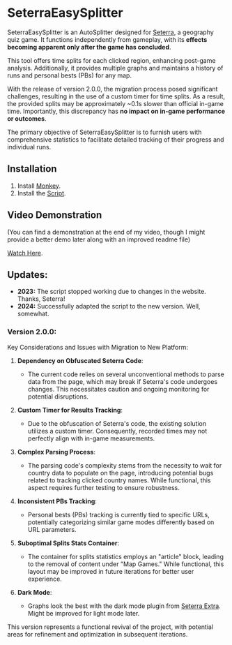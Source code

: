 # SeterraEasySplitter

SeterraEasySplitter is an AutoSplitter designed for [Seterra](https://www.geoguessr.com/quiz/seterra), a geography quiz game. It functions independently from gameplay, with its **effects becoming apparent only after the game has concluded**.

This tool offers time splits for each clicked region, enhancing post-game analysis. Additionally, it provides multiple graphs and maintains a history of runs and personal bests (PBs) for any map.

With the release of version 2.0.0, the migration process posed significant challenges, resulting in the use of a custom timer for time splits. As a result, the provided splits may be approximately ~0.1s slower than official in-game time. Importantly, this discrepancy has **no impact on in-game performance or outcomes**.

The primary objective of SeterraEasySplitter is to furnish users with comprehensive statistics to facilitate detailed tracking of their progress and individual runs.

## Installation
1. Install [Monkey](https://www.tampermonkey.net/index.php?ext=dhdg&browser=chrome).
2. Install the [Script](https://github.com/dphdmn/SeterraEasySplitter/raw/main/ses.user.js).

## Video Demonstration
(You can find a demonstration at the end of my video, though I might provide a better demo later along with an improved readme file) 

[Watch Here](https://youtu.be/l_yZfMBdvuk?t=73).

## Updates:
- **2023:** The script stopped working due to changes in the website. Thanks, Seterra!
- **2024:** Successfully adapted the script to the new version. Well, somewhat.

### Version 2.0.0:
Key Considerations and Issues with Migration to New Platform:

1. **Dependency on Obfuscated Seterra Code**:
   - The current code relies on several unconventional methods to parse data from the page, which may break if Seterra's code undergoes changes. This necessitates caution and ongoing monitoring for potential disruptions.

2. **Custom Timer for Results Tracking**:
   - Due to the obfuscation of Seterra's code, the existing solution utilizes a custom timer. Consequently, recorded times may not perfectly align with in-game measurements.

3. **Complex Parsing Process**:
   - The parsing code's complexity stems from the necessity to wait for country data to populate on the page, introducing potential bugs related to tracking clicked country names. While functional, this aspect requires further testing to ensure robustness.

4. **Inconsistent PBs Tracking**:
   - Personal bests (PBs) tracking is currently tied to specific URLs, potentially categorizing similar game modes differently based on URL parameters.

5. **Suboptimal Splits Stats Container**:
   - The container for splits statistics employs an "article" block, leading to the removal of content under "Map Games." While functional, this layout may be improved in future iterations for better user experience.

6. **Dark Mode**:
   - Graphs look the best with the dark mode plugin from [Seterra Extra](https://github.com/Sinskiy/seterraextra). Might be improved for light mode later.

This version represents a functional revival of the project, with potential areas for refinement and optimization in subsequent iterations.
